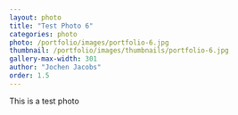 ```yaml
---
layout: photo
title: "Test Photo 6"
categories: photo
photo: /portfolio/images/portfolio-6.jpg
thumbnail: /portfolio/images/thumbnails/portfolio-6.jpg
gallery-max-width: 301
author: "Jochen Jacobs"
order: 1.5
---
```


This is a test photo
